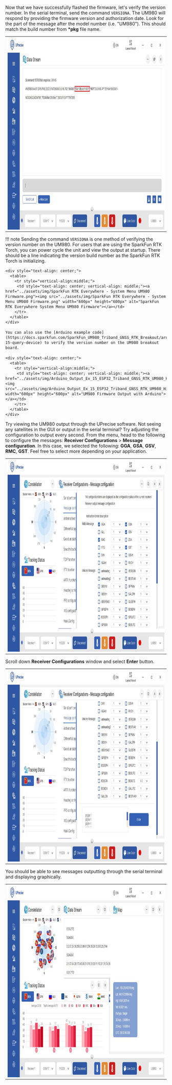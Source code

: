 Now that we have successfully flashed the firmware, let's verify the version number. In the serial terminal, send the command `VERSIONA`. The UM980 will respond by providing the firmware version and authorization date. Look for the part of the message after the model number (i.e. "UM980"). This should match the build number from **&#42;pkg** file name.

<div style="text-align: center;">
  <table>
    <tr style="vertical-align:middle;">
     <td style="text-align: center; vertical-align: middle;"><a href="../assets/img/UPrecise_Software_Firmware_Verification.JPG"><img src="../assets/img/UPrecise_Software_Firmware_Verification.JPG" width="600px" height="600px" alt="UPrecise Software: Sending Command VERSIONA"></a></td>
    </tr>
  </table>
</div>

!!! note
    Sending the command `VERSIONA` is one method of verifying the version number on the UM980. For users that are using the SparkFun RTK Torch, you can power cycle the unit and view the output at startup. There should be a line indicating the version build number as the SparkFun RTK Torch is initializing.

    <div style="text-align: center;">
      <table>
        <tr style="vertical-align:middle;">
         <td style="text-align: center; vertical-align: middle;"><a href="../assets/img/SparkFun RTK Everywhere - System Menu UM980 Firmware.png"><img src="../assets/img/SparkFun RTK Everywhere - System Menu UM980 Firmware.png" width="600px" height="600px" alt="SparkFun RTK Everywhere System Menu UM980 Firmware"></a></td>
        </tr>
      </table>
    </div>

    You can also use the [Arduino example code](https://docs.sparkfun.com/SparkFun_UM980_Triband_GNSS_RTK_Breakout/arduino_examples/#example-15-query-device) to verify the version number on the UM980 breakout board.

    <div style="text-align: center;">
      <table>
        <tr style="vertical-align:middle;">
         <td style="text-align: center; vertical-align: middle;"><a href="../assets/img/Arduino_Output_Ex_15_ESP32_Triband_GNSS_RTK_UM980_Highlighted.JPG"><img src="../assets/img/Arduino_Output_Ex_15_ESP32_Triband_GNSS_RTK_UM980_Highlighted.JPG" width="600px" height="600px" alt="UM980 Firmware Output with Arduino"></a></td>
        </tr>
      </table>
    </div>

Try viewing the UM980 output through the UPrecise software. Not seeing any satellites in the GUI or output in the serial terminal? Try adjusting the configuration to output every second. From the menu, head to the following to configure the messages: **Receiver Configurations** > **Message configuration**. In this case, we selected the following: **GGA**, **GSA**, **GSV**, **RMC**, **GST**. Feel free to select more depending on your application.

<div style="text-align: center;">
  <table>
    <tr style="vertical-align:middle;">
     <td style="text-align: center; vertical-align: middle;"><a href="../assets/img/UPrecise_Software_Receiver_Configurations.JPG"><img src="../assets/img/UPrecise_Software_Receiver_Configurations.JPG" width="600px" height="600px" alt="UPrecise Software: Receiver Configurations - Message configuration"></a></td>
    </tr>
  </table>
</div>



Scroll down **Receiver Configurations** window and select **Enter** button.

<div style="text-align: center;">
  <table>
    <tr style="vertical-align:middle;">
     <td style="text-align: center; vertical-align: middle;"><a href="../assets/img/UPrecise_Software_Receiver_Configurations_Send.JPG"><img src="../assets/img/UPrecise_Software_Receiver_Configurations_Send.JPG" width="600px" height="600px" alt="UPrecise Software: Receiver Configurations - Message configuration, Enter"></a></td>
    </tr>
  </table>
</div>

You should be able to see messages outputting through the serial terminal and displaying graphically.

<div style="text-align: center;">
  <table>
    <tr style="vertical-align:middle;">
     <td style="text-align: center; vertical-align: middle;"><a href="../assets/img/UPrecise_Software_UM980_Connected_Quality_Single_Point_Positioning.JPG"><img src="../assets/img/UPrecise_Software_UM980_Connected_Quality_Single_Point_Positioning.JPG" width="600px" height="600px" alt="UPrecise Software with UM980 Outputting Messages with Data Single Point Positioning"></a></td>
    </tr>
  </table>
</div>
